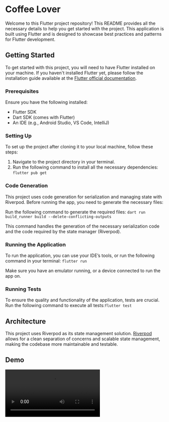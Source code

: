 # Coffee Lover

Welcome to this Flutter project repository! This README provides all the necessary details to help you get started with the project. This application is built using Flutter and is designed to showcase best practices and patterns for Flutter development.

## Getting Started

To get started with this project, you will need to have Flutter installed on your machine. If you haven't installed Flutter yet, please follow the installation guide available at the [Flutter official documentation](https://flutter.dev/docs/get-started/install).

### Prerequisites

Ensure you have the following installed:
- Flutter SDK
- Dart SDK (comes with Flutter)
- An IDE (e.g., Android Studio, VS Code, IntelliJ)

### Setting Up

To set up the project after cloning it to your local machine, follow these steps:

1. Navigate to the project directory in your terminal.
2. Run the following command to install all the necessary dependencies: `flutter pub get`


### Code Generation

This project uses code generation for serialization and managing state with Riverpod. Before running the app, you need to generate the necessary files:

Run the following command to generate the required files: `dart run build_runner build --delete-conflicting-outputs`


This command handles the generation of the necessary serialization code and the code required by the state manager (Riverpod).

### Running the Application

To run the application, you can use your IDE’s tools, or run the following command in your terminal: `flutter run`


Make sure you have an emulator running, or a device connected to run the app on.

### Running Tests

To ensure the quality and functionality of the application, tests are crucial. Run the following command to execute all tests:`flutter test`


## Architecture

This project uses Riverpod as its state management solution. [Riverpod](https://riverpod.dev/) allows for a clean separation of concerns and scalable state management, making the codebase more maintainable and testable.

## Demo
![video](videos/demo.mov)



